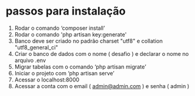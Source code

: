 # passos para instalação 
1. Rodar o comando ‘composer install’ 
2. Rodar o comando 'php artisan key:generate'
3. Banco deve ser criado no padrão charset "utf8" e collation "utf8_general_ci" 
4. Criar o banco de dados com o nome ( desafio ) e declarar o nome no arquivo .env 
5. Migrar tabelas com o comando ‘php artisan migrate’
6. Iniciar o projeto com ‘php artisan serve’ 
7. Acessar o localhost:8000
8. Acessar a conta com o email ( admin@admin.com ) e senha ( admin )
